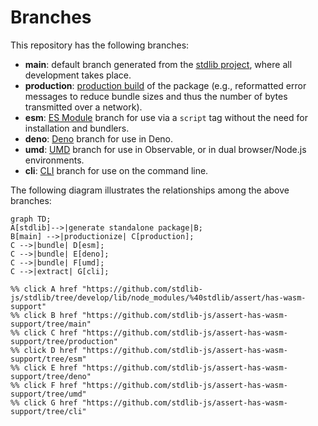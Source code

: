 <!--

@license Apache-2.0

Copyright (c) 2023 The Stdlib Authors.

Licensed under the Apache License, Version 2.0 (the "License");
you may not use this file except in compliance with the License.
You may obtain a copy of the License at

    http://www.apache.org/licenses/LICENSE-2.0

Unless required by applicable law or agreed to in writing, software
distributed under the License is distributed on an "AS IS" BASIS,
WITHOUT WARRANTIES OR CONDITIONS OF ANY KIND, either express or implied.
See the License for the specific language governing permissions and
limitations under the License.

-->

# Branches

This repository has the following branches:

-   **main**: default branch generated from the [stdlib project][stdlib-url], where all development takes place.
-   **production**: [production build][production-url] of the package (e.g., reformatted error messages to reduce bundle sizes and thus the number of bytes transmitted over a network).
-   **esm**: [ES Module][esm-url] branch for use via a `script` tag without the need for installation and bundlers.
-   **deno**: [Deno][deno-url] branch for use in Deno.
-   **umd**: [UMD][umd-url] branch for use in Observable, or in dual browser/Node.js environments.
-   **cli**: [CLI][cli-url] branch for use on the command line.

The following diagram illustrates the relationships among the above branches:

```mermaid
graph TD;
A[stdlib]-->|generate standalone package|B;
B[main] -->|productionize| C[production];
C -->|bundle| D[esm];
C -->|bundle| E[deno];
C -->|bundle| F[umd];
C -->|extract| G[cli];

%% click A href "https://github.com/stdlib-js/stdlib/tree/develop/lib/node_modules/%40stdlib/assert/has-wasm-support"
%% click B href "https://github.com/stdlib-js/assert-has-wasm-support/tree/main"
%% click C href "https://github.com/stdlib-js/assert-has-wasm-support/tree/production"
%% click D href "https://github.com/stdlib-js/assert-has-wasm-support/tree/esm"
%% click E href "https://github.com/stdlib-js/assert-has-wasm-support/tree/deno"
%% click F href "https://github.com/stdlib-js/assert-has-wasm-support/tree/umd"
%% click G href "https://github.com/stdlib-js/assert-has-wasm-support/tree/cli"
```

[stdlib-url]: https://github.com/stdlib-js/stdlib/tree/develop/lib/node_modules/%40stdlib/assert/has-wasm-support
[production-url]: https://github.com/stdlib-js/assert-has-wasm-support/tree/production
[deno-url]: https://github.com/stdlib-js/assert-has-wasm-support/tree/deno
[umd-url]: https://github.com/stdlib-js/assert-has-wasm-support/tree/umd
[esm-url]: https://github.com/stdlib-js/assert-has-wasm-support/tree/esm
[cli-url]: https://github.com/stdlib-js/assert-has-wasm-support/tree/cli